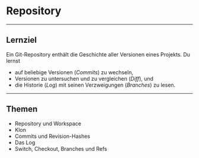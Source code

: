 # Repository


---


## Lernziel

Ein Git-Repository enthält die Geschichte aller Versionen eines Projekts. Du lernst

 * auf beliebige Versionen (*Commits*) zu wechseln,
 * Versionen zu untersuchen und zu vergleichen (*Diff*), und
 * die Historie (*Log*) mit seinen Verzweigungen (*Branches*) zu lesen.


---

## Themen

* Repository und Workspace
* Klon
* Commits und Revision-Hashes
* Das Log
* Switch, Checkout, Branches und Refs



